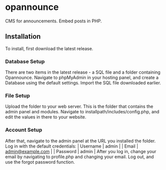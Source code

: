 # opannounce
CMS for announcements. Embed posts in PHP.

## Installation
To install, first download the latest release.

### Database Setup
There are two items in the latest release - a SQL file and a folder containing Opannounce. Navigate to phpMyAdmin in your hosting panel, and create a Database using the default settings. Import the SQL file downloaded earlier.

### File Setup
Upload the folder to your web server. This is the folder that contains the admin panel and modules. Navigate to installpath/includes/config.php, and edit the values in there to your website.

### Account Setup
After that, navigate to the admin panel at the URL you installed the folder. Log in with the default credentials:
| Username | admin             |
| Email    | admin@example.com |
| Password | admin             |
After you log in, change your email by navigating to profile.php and changing your email. Log out, and use the forgot password function.
